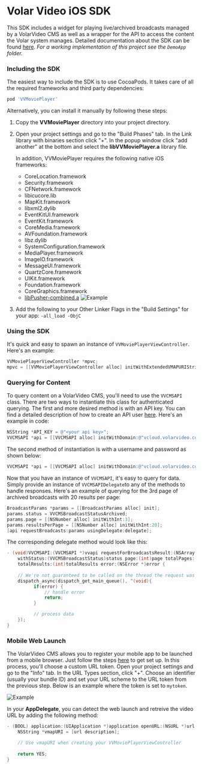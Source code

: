 # Volar Video iOS SDK
This SDK includes a widget for playing live/archived broadcasts managed by a VolarVideo CMS as well as a wrapper for the API to access the content the Volar system manages.  Detailed documentation about the SDK can be found [here](http://volarvideo.github.io/ios-volar-public-framework).  *For a working implementation of this project see the `DemoApp` folder.*


### Including the SDK
The easiest way to include the SDK is to use CocoaPods.  It takes care of all the required frameworks and third party dependencies:
```ruby
pod 'VVMoviePlayer'
```

Alternatively, you can install it manually by following these steps:

1. Copy the <b>VVMoviePlayer</b> directory into your project directory.
2. Open your project settings and go to the "Build Phases" tab. In the Link library with binaries section click "+". In the popup window click "add another" at the bottom and select the <b>libVVMoviePlayer.a</b> library file.

   In addition, VVMoviePlayer requires the following native iOS frameworks:
    * CoreLocation.framework
    * Security.framework
    * CFNetwork.framework
    * libicucore.lib
    * MapKit.framework
    * libxml2.dylib
    * EventKitUI.framework
    * EventKit.framework
    * CoreMedia.framework
    * AVFoundation.framework
    * libz.dylib
    * SystemConfiguration.framework
    * MediaPlayer.framework
    * ImageIO.framework
    * MessageUI.framework
    * QuartzCore.framework
    * UIKit.framework
    * Foundation.framework
    * CoreGraphics.framework
    * [libPusher-combined.a](https://github.com/lukeredpath/libPusher/downloads)
    ![Example](http://volarvideo.github.io/ios-volar-public-framework/frameworks.png)
5. Add the following to your Other Linker Flags in the "Build Settings" for your app: `-all_load -ObjC`

### Using the SDK 
It's quick and easy to spawn an instance of `VVMoviePlayerViewController`.  Here's an example:

```objective-c
VVMoviePlayerViewController *mpvc;
mpvc = [[VVMoviePlayerViewController alloc] initWithExtendedVMAPURIString:vmapURI];
```

### Querying for Content
To query content on a VolarVideo CMS, you'll need to use the `VVCMSAPI` class. There are two ways to instantiate this class for authenticated querying. The first and more desired method is with an API key. You can find a detailed description of how to create an API user [here](https://github.com/volarvideo/cms-client-sdk/wiki/Creating-api-credentials). Here's an example in code:

```objective-c
NSString *API_KEY = @"<your api key>";
VVCMSAPI *api = [[VVCMSAPI alloc] initWithDomain:@"vcloud.volarvideo.com" apiKey:API_KEY];
```

The second method of instantiation is with a username and password as shown below:

```objective-c
VVCMSAPI *api = [[VVCMSAPI alloc] initWithDomain:@"vcloud.volarvideo.com" username:@"john.doe@test.com" password:@"password"];
```

Now that you have an instance of `VVCMSAPI`, it's easy to query for data.  Simply provide an instance of `VVCMSAPIDelegate`to any of the methods to handle responses.  Here's an example of querying for the 3rd page of archived broadcasts with 20 results per page:

```objective-c
BroadcastParams *params = [[BroadcastParams alloc] init];
params.status = VVCMSBroadcastStatusArchived;
params.page = [[NSNumber alloc] initWithInt:3];
params.resultsPerPage = [[NSNumber alloc] initWithInt:20];
[api requestBroadcasts:params usingDelegate:delegate];
```

The corresponding delegate method would look like this:

```objective-c
- (void)VVCMSAPI:(VVCMSAPI *)vvapi requestForBroadcastsResult:(NSArray *)broadcasts
    withStatus:(VVCMSBroadcastStatus)status page:(int)page totalPages:(int)totalPages
    totalResults:(int)totalResults error:(NSError *)error {
    
    // We're not guaranteed to be called on the thread the request was made from
    dispatch_async(dispatch_get_main_queue(), ^(void){
          if(error) {
              // handle error
              return;
          }

          // process data
    });
}
```

### Mobile Web Launch
The VolarVideo CMS allows you to register your mobile app to be launched from a mobile browser.  Just follow the steps <a href="https://github.com/volarvideo/cms-client-sdk/wiki/Creating-your-own-Mobile-app">here</a> to get set up.  In this process, you'll choose a custom URL token.  Open your project settings and go to the "Info" tab.  In the URL Types section, click "+".  Choose an identifier (usually your bundle ID) and set your URL scheme to the URL token from the previous step.  Below is an example where the token is set to `mytoken`.

![Example](http://volarvideo.github.io/ios-volar-public-framework/custom-scheme.png)

In your <b>AppDelegate</b>, you can detect the web launch and retreive the video URL by adding the following method:

```objective-c
- (BOOL) application:(UIApplication *)application openURL:(NSURL *)url sourceApplication:(NSString *)sourceApplication annotation:(id)annotation {
    NSString *vmapURI = [url description];

    // Use vmapURI when creating your VVMoviePlayerViewController
    
    return YES;
}
```